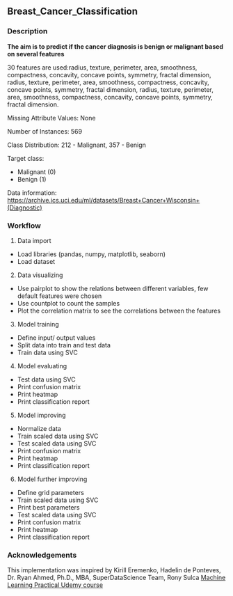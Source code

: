 ## Breast_Cancer_Classification
### Description

**The aim is to predict if the cancer diagnosis is benign or malignant based on several features**

30 features are used:radius, texture, perimeter, area, smoothness, compactness, concavity, concave points, symmetry, fractal dimension, radius, texture, perimeter, area, smoothness, compactness, concavity, concave points, symmetry, fractal dimension, radius, texture, perimeter, area, smoothness, compactness, concavity, concave points, symmetry, fractal dimension.

Missing Attribute Values: None

Number of Instances: 569

Class Distribution: 212 - Malignant, 357 - Benign

Target class:
   - Malignant (0)
   - Benign (1)

Data information: https://archive.ics.uci.edu/ml/datasets/Breast+Cancer+Wisconsin+(Diagnostic)

### Workflow
1. Data import
- Load libraries (pandas, numpy, matplotlib, seaborn)
- Load dataset
2. Data visualizing
- Use pairplot to show the relations between different variables, few default features were chosen
- Use countplot to count the samples
- Plot the correlation matrix to see the correlations between the features
3. Model training
- Define input/ output values
- Split data into train and test data
- Train data using SVC
4. Model evaluating
- Test data using SVC
- Print confusion matrix
- Print heatmap
- Print classification report
5. Model improving
- Normalize data
- Train scaled data using SVC
- Test scaled data using SVC
- Print confusion matrix
- Print heatmap
- Print classification report
6. Model further improving
- Define grid parameters
- Train scaled data using SVC
- Print best parameters
- Test scaled data using SVC
- Print confusion matrix
- Print heatmap
- Print classification report

### Acknowledgements
This implementation was inspired by Kirill Eremenko, Hadelin de Ponteves, Dr. Ryan Ahmed, Ph.D., MBA, SuperDataScience Team, Rony Sulca [Machine Learning Practical Udemy course](https://www.udemy.com/course/machine-learning-practical/?utm_source=adwords&utm_medium=udemyads&utm_campaign=DataScience_v.PROF_la.EN_cc.ROW_ti.5336&utm_content=deal4584&utm_term=_._ag_85469003954_._ad_395279056268_._kw__._de_c_._dm__._pl__._ti_dsa-774930036449_._li_1011367_._pd__._&matchtype=b&gclid=CjwKCAiAvonyBRB7EiwAadauqdGsq1pYwJXPHmZpdR12WWHTeI31ZGNAR7wJqhrnln_dI452sQCbCBoCnvwQAvD_BwE)
